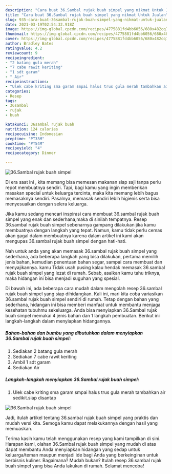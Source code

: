 ```yaml
---
description: "Cara buat 36.Sambal rujak buah simpel yang nikmat Untuk Jualan"
title: "Cara buat 36.Sambal rujak buah simpel yang nikmat Untuk Jualan"
slug: 935-cara-buat-36sambal-rujak-buah-simpel-yang-nikmat-untuk-jualan
date: 2021-03-19T02:54:32.918Z
image: https://img-global.cpcdn.com/recipes/4775881fd4bb6056/680x482cq70/36sambal-rujak-buah-simpel-foto-resep-utama.jpg
thumbnail: https://img-global.cpcdn.com/recipes/4775881fd4bb6056/680x482cq70/36sambal-rujak-buah-simpel-foto-resep-utama.jpg
cover: https://img-global.cpcdn.com/recipes/4775881fd4bb6056/680x482cq70/36sambal-rujak-buah-simpel-foto-resep-utama.jpg
author: Bradley Bates
ratingvalue: 4.2
reviewcount: 9
recipeingredient:
- "2 batang gula merah"
- "7 cabe rawit keriting"
- "1 sdt garam"
- " Air"
recipeinstructions:
- "Ulek cabe kriting sma garam smpai halus trus gula merah tambahkan air sedikit.siap disantap"
categories:
- Resep
tags:
- 36sambal
- rujak
- buah

katakunci: 36sambal rujak buah 
nutrition: 124 calories
recipecuisine: Indonesian
preptime: "PT33M"
cooktime: "PT54M"
recipeyield: "4"
recipecategory: Dinner

---
```



![36.Sambal rujak buah simpel](https://img-global.cpcdn.com/recipes/4775881fd4bb6056/680x482cq70/36sambal-rujak-buah-simpel-foto-resep-utama.jpg)

Di era  saat ini , kita memang bisa memesan makanan siap saji tanpa perlu repot membuatnya sendiri. Tapi, bagi kamu yang ingin memberikan masakan special untuk keluarga tercinta, maka kita memang lebih bagus memasaknya sendiri. Pasalnya, memasak sendiri lebih higienis serta bisa menyesuaikan dengan selera keluarga.

Jika kamu sedang mencari inspirasi cara membuat 36.sambal rujak buah simpel yang enak dan sederhana,maka di sinilah tempatnya. Resep 36.sambal rujak buah simpel  sebenarnya gampang dilakukan jika kamu membuatnya dengan langkah yang tepat. Namun, kamu tidak perlu cemas akan gagal dalam membuatnya 
karena dalam artikel ini kami akan mengupas 36.sambal rujak buah simpel dengan hati-hati.  



Nah untuk anda yang akan memasak 36.sambal rujak buah simpel yang sederhana, ada beberapa langkah yang bisa dilakukan, pertama memilih jenis bahan, kemudian penentuan bahan segar, sampai cara membuat dan menyajikannya. kamu Tidak usah pusing kalau hendak memasak 36.sambal rujak buah simpel yang lezat di rumah. Sebab, asalkan kamu  tahu triknya, maka hidangan ini bisa menjadi suguhan yang spesial.

Di bawah ini, ada beberapa cara mudah dalam mengolah resep 36.sambal rujak buah simpel yang siap dihidangkan. Kali ini, mari kita coba variasikan 36.sambal rujak buah simpel sendiri di rumah. Tetap dengan bahan yang sederhana, hidangan ini bisa memberi manfaat untuk membantu menjaga kesehatan tubuhmu sekeluarga. Anda bisa menyiapkan 36.Sambal rujak buah simpel memakai 4 jenis bahan dan 1 langkah pembuatan. Berikut ini langkah-langkah dalam menyiapkan hidangannya.

<!--inarticleads1-->

##### Bahan-bahan dan bumbu yang dibutuhkan dalam menyiapkan 36.Sambal rujak buah simpel:

1. Sediakan 2 batang gula merah
1. Sediakan 7 cabe rawit keriting
1. Ambil 1 sdt garam
1. Sediakan  Air




<!--inarticleads2-->

##### Langkah-langkah menyiapkan 36.Sambal rujak buah simpel:

1. Ulek cabe kriting sma garam smpai halus trus gula merah tambahkan air sedikit.siap disantap
<img src="https://img-global.cpcdn.com/steps/3f1f79f338ae3184/160x128cq70/36sambal-rujak-buah-simpel-langkah-memasak-1-foto.jpg" alt="36.Sambal rujak buah simpel">



Jadi, itulah artikel tentang  36.sambal rujak buah simpel  yang praktis dan mudah versi kita. Semoga kamu dapat melakukannya dengan hasil yang memuaskan. 

Terima kasih kamu telah menggunakan resep yang kami tampilkan di sini. Harapan kami, olahan  36.Sambal rujak buah simpel yang mudah di atas dapat membantu Anda menyiapkan hidangan yang sedap untuk keluarga/teman maupun menjadi ide bagi Anda yang berkeinginan untuk berbisnis kuliner. Bagaimana? Mudah bukan? Itulah resep 36.sambal rujak buah simpel yang bisa Anda lakukan di rumah. Selamat mencoba!

